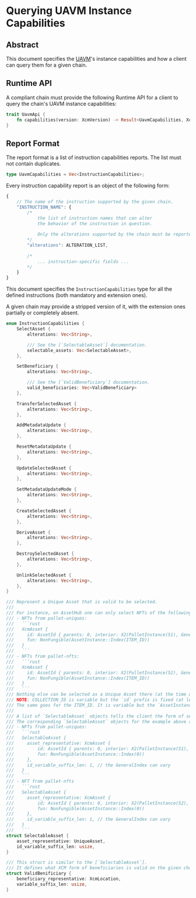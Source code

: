 # Querying UAVM Instance Capabilities

## Abstract

This document specifies the [UAVM](./README.md)'s instance capabilities and how a client can query them for a given chain.

## Runtime API

A compliant chain must provide the following Runtime API for a client to query the chain's UAVM instance capabilities:

```rust
trait UavmApi {
    fn capabilities(version: XcmVersion) -> Result<UavmCapabilities, XcmError>;
}
```

## Report Format

The report format is a list of instruction capabilities reports.
The list must not contain duplicates.
```rust
type UavmCapabilities = Vec<InstructionCapabilities>;
```

Every instruction capability report is an object of the following form:
```js
{
    // The name of the instruction supported by the given chain.
    "INSTRUCTION_NAME": {
        /*
            the list of instruction names that can alter
            the behavior of the instruction in question.
    
            Only the alterations supported by the chain must be reported.
        */
        "alterations": ALTERATION_LIST,
    
        /*
            ... instruction-specific fields ...
        */
    }
}
```

This document specifies the `InstructionCapabilities` type for all the defined instructions (both mandatory and extension ones).

A given chain may provide a stripped version of it, with the extension ones partially or completely absent.

```rust
enum InstructionCapabilities {
    SelectAsset {
        alterations: Vec<String>,

        /// See the [`SelectableAsset`] documentation.
        selectable_assets: Vec<SelectableAsset>,
    },

    SetBeneficiary {
        alterations: Vec<String>,

        /// See the [`ValidBeneficiary`] documentation.
        valid_beneficiaries: Vec<ValidBeneficiary>
    },

    TransferSelectedAsset {
        alterations: Vec<String>,
    },

    AddMetadataUpdate {
        alterations: Vec<String>,
    },

    ResetMetadataUpdate {
        alterations: Vec<String>,
    },

    UpdateSelectedAsset {
        alterations: Vec<String>,
    },

    SetMetadataUpdateMode {
        alterations: Vec<String>,
    },

    CreateSelectedAsset {
        alterations: Vec<String>,
    },

    DeriveAsset {
        alterations: Vec<String>,
    },

    DestroySelectedAsset {
        alterations: Vec<String>,
    },

    UnlinkSelectedAsset {
        alterations: Vec<String>,
    },
}

/// Represent a Unique Asset that is valid to be selected.
///
/// For instance, on AssetHub one can only select NFTs of the following forms:
/// - NFTs from pallet-uniques:
///   ```rust
///   XcmAsset {
///     id: AssetId { parents: 0, interior: X2(PalletInstance(51), GeneralIndex(COLLECTION_ID)) },
///     fun: NonFungible(AssetInstance::Index(ITEM_ID))
///   }
///   ```
/// - NFTs from pallet-nfts:
///   ```rust
///   XcmAsset {
///     id: AssetId { parents: 0, interior: X2(PalletInstance(52), GeneralIndex(COLLECTION_ID)) },
///     fun: NonFungible(AssetInstance::Index(ITEM_ID))
///   }
///   ```
/// Nothing else can be selected as a Unique Asset there (at the time of writing this text).
/// NOTE: COLLECTION_ID is variable but the `id` prefix is fixed (at least when we are working with a single pallet).
/// The same goes for the ITEM_ID. It is variable but the `AssetInstance::Index` is fixed.
///
/// A list of `SelectableAsset` objects tells the client the form of selectable assets on the given chain.
/// The corresponding `SelectableAsset` objects for the example above are as follows:
/// - NFTs from pallet-uniques:
///   ```rust
///   SelectableAsset {
///     asset_representative: XcmAsset {
///         id: AssetId { parents: 0, interior: X2(PalletInstance(51), GeneralIndex(0)) },
///         fun: NonFungible(AssetInstance::Index(0))
///     },
///     id_variable_suffix_len: 1, // the GeneralIndex can vary
///   }
///   ```
/// - NFT from pallet-nfts
///   ```rust
///   SelectableAsset {
///     asset_representative: XcmAsset {
///         id: AssetId { parents: 0, interior: X2(PalletInstance(52), GeneralIndex(0)) },
///         fun: NonFungible(AssetInstance::Index(0))
///     },
///     id_variable_suffix_len: 1, // the GeneralIndex can vary
///   }
///   ```
struct SelectableAsset {
    asset_representative: UniqueAsset,
    id_variable_suffix_len: usize,
}

/// This struct is similar to the [`SelectableAsset`].
/// It defines what XCM form of beneficiaries is valid on the given chain.
struct ValidBenificiary {
    beneficiary_representative: XcmLocation,
    variable_suffix_len: usize,
} 
```

